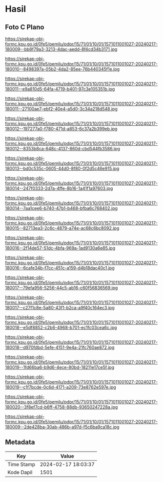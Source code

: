 # Hasil

## Foto C Plano

https://sirekap-obj-formc.kpu.go.id/0fe5/pemilu/pdpr/15/71/01/10/01/1571011001027-20240217-180009--bb8f79a3-3213-4dac-aedd-8f4cd34b3171.jpg

https://sirekap-obj-formc.kpu.go.id/0fe5/pemilu/pdpr/15/71/01/10/01/1571011001027-20240217-180010--8498397a-05b2-4da2-85ee-76b440345f1e.jpg

https://sirekap-obj-formc.kpu.go.id/0fe5/pemilu/pdpr/15/71/01/10/01/1571011001027-20240217-180011--e9a810d5-64fa-4719-b401-97c3e105351b.jpg

https://sirekap-obj-formc.kpu.go.id/0fe5/pemilu/pdpr/15/71/01/10/01/1571011001027-20240217-180011--27100ae7-ebf2-40e4-a5d0-3c34a218d548.jpg

https://sirekap-obj-formc.kpu.go.id/0fe5/pemilu/pdpr/15/71/01/10/01/1571011001027-20240217-180012--197277a0-f780-471d-a853-6c37a2b399eb.jpg

https://sirekap-obj-formc.kpu.go.id/0fe5/pemilu/pdpr/15/71/01/10/01/1571011001027-20240217-180012--8353b8ca-648c-4137-860d-cbd544fb3586.jpg

https://sirekap-obj-formc.kpu.go.id/0fe5/pemilu/pdpr/15/71/01/10/01/1571011001027-20240217-180013--bd0c535c-0605-44d0-8f80-0f2d5c46e915.jpg

https://sirekap-obj-formc.kpu.go.id/0fe5/pemilu/pdpr/15/71/01/10/01/1571011001027-20240217-180014--247f0333-2d7a-4ffe-8b16-1a41f1a97603.jpg

https://sirekap-obj-formc.kpu.go.id/0fe5/pemilu/pdpr/15/71/01/10/01/1571011001027-20240217-180014--7aa1cee6-b740-47b1-b468-bfba6c768402.jpg

https://sirekap-obj-formc.kpu.go.id/0fe5/pemilu/pdpr/15/71/01/10/01/1571011001027-20240217-180015--82713ea3-2c6c-4879-a74e-ac68c6bc8092.jpg

https://sirekap-obj-formc.kpu.go.id/0fe5/pemilu/pdpr/15/71/01/10/01/1571011001027-20240217-180016--2f14de57-51dc-4bfa-969a-1ad9130a6e85.jpg

https://sirekap-obj-formc.kpu.go.id/0fe5/pemilu/pdpr/15/71/01/10/01/1571011001027-20240217-180016--6cafe34b-f7cc-451c-a159-d4b18dac40c1.jpg

https://sirekap-obj-formc.kpu.go.id/0fe5/pemilu/pdpr/15/71/01/10/01/1571011001027-20240217-180017--79efa956-5256-44c5-ab16-c60f56836569.jpg

https://sirekap-obj-formc.kpu.go.id/0fe5/pemilu/pdpr/15/71/01/10/01/1571011001027-20240217-180017--c27f1c8e-5a80-43f1-b2ca-a9f40c164ec3.jpg

https://sirekap-obj-formc.kpu.go.id/0fe5/pemilu/pdpr/15/71/01/10/01/1571011001027-20240217-180018--e5df8852-c2b6-4968-b701-ec1fc03cea6c.jpg

https://sirekap-obj-formc.kpu.go.id/0fe5/pemilu/pdpr/15/71/01/10/01/1571011001027-20240217-180018--d970fdbd-5efe-4151-9e4a-21fc760ae872.jpg

https://sirekap-obj-formc.kpu.go.id/0fe5/pemilu/pdpr/15/71/01/10/01/1571011001027-20240217-180019--1fd66ba6-b9d6-4ece-80bd-18211e17ce5f.jpg

https://sirekap-obj-formc.kpu.go.id/0fe5/pemilu/pdpr/15/71/01/10/01/1571011001027-20240217-180019--c1f7bcde-0c6d-4171-a209-73e8762e597e.jpg

https://sirekap-obj-formc.kpu.go.id/0fe5/pemilu/pdpr/15/71/01/10/01/1571011001027-20240217-180020--3f8ef7cd-b6ff-4758-88db-93650247228a.jpg

https://sirekap-obj-formc.kpu.go.id/0fe5/pemilu/pdpr/15/71/01/10/01/1571011001027-20240217-180009--2de428ba-30ab-486b-a97d-f5c6ba9ca18c.jpg


## Metadata

| Key        | Value               |
| ---------- | ------------------- |
| Time Stamp | 2024-02-17 18:03:37 |
| Kode Dapil | 1501                |




